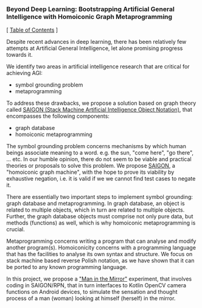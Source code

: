 ### Beyond Deep Learning: Bootstrapping Artificial General Intelligence with Homoiconic Graph Metaprogramming

\[ [Table of Contents](https://github.com/udexon/SAIGON/blob/master/0_Table_of_Contents.md) \]

Despite recent advances in deep learning, there has been relatively few attempts at Artificial General Intelligence, let alone promising progress towards it. 

We identify two areas in artificial intelligence research that are critical for achieving AGI:

- symbol grounding problem
- metaprogramming

To address these drawbacks, we propose a solution based on graph theory called [SAIGON (Stack Machine Artificial Intelligence Object Notation)](https://github.com/udexon/SAIGON/blob/master/Homoiconic_Graph_Machine.md), that encompasses the following components:

- graph database
- homoiconic metaprogramming

The symbol grounding problem concerns mechanisms by which human beings associate meaning to a word. e.g. the sun, "come here", "go there", ... etc. In our humble opinion, there do not seem to be viable and practical theories or proposals to solve this problem. We propose [SAIGON](https://github.com/udexon/SAIGON/blob/master/README.md), a "homoiconic graph machine", with the hope to prove its viability by exhaustive negation, i.e. it is valid if we we cannot find test cases to negate it.

There are essentially two important steps to implement symbol grounding: graph database and metaprogramming. In graph database, an object is related to multiple objects, which in turn are related to multiple objects. Further, the graph database objects must comprise not only pure data, but methods (functions) as well, which is why homoiconic metaprogramming is crucial.

Metaprogramming concerns writing a program that can analyse and modify another program(s). Homoiconicity concerns with a programming language that has the facilities to analyse its own syntax and structure. We focus on stack machine based reverse Polish notation, as we have shown that it can be ported to any known programming language.

In this project, we propose a ["Man in the Mirror"](https://github.com/udexon/SAIGON/blob/master/Man_in_the_Mirror.md) experiment, that involves coding in SAIGON/RPN, that in turn interfaces to Kotlin  OpenCV camera functions on Android devices, to simulate the sensation and thought process of a man (woman) looking at himself (herself) in the mirror.

